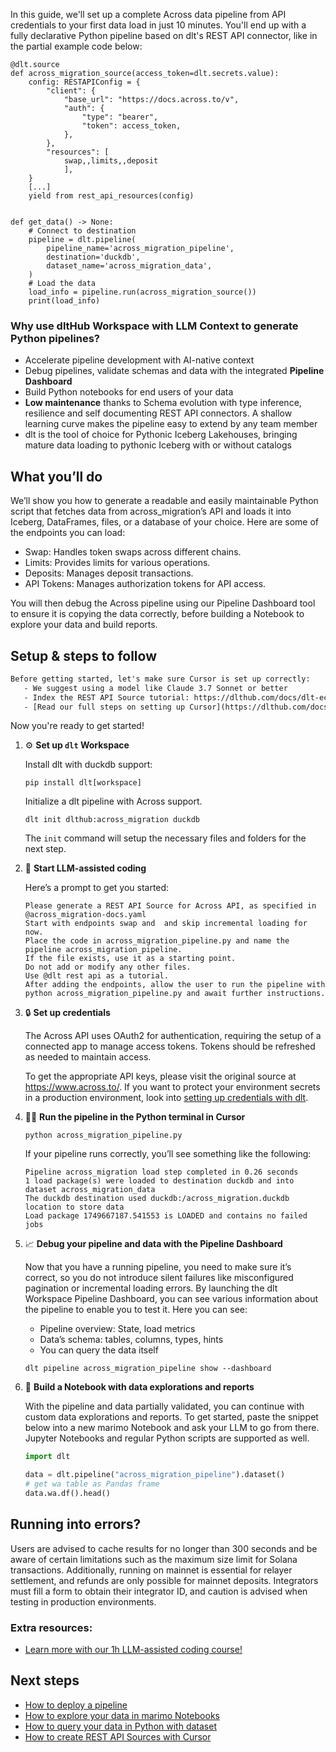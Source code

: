 In this guide, we'll set up a complete Across data pipeline from API credentials to your first data load in just 10 minutes. You'll end up with a fully declarative Python pipeline based on dlt's REST API connector, like in the partial example code below:

```python-outcome
@dlt.source
def across_migration_source(access_token=dlt.secrets.value):
    config: RESTAPIConfig = {
        "client": {
            "base_url": "https://docs.across.to/v",
            "auth": {
                "type": "bearer",
                "token": access_token,
            },
        },
        "resources": [
            swap,,limits,,deposit
            ],
    }
    [...]
    yield from rest_api_resources(config)


def get_data() -> None:
    # Connect to destination
    pipeline = dlt.pipeline(
        pipeline_name='across_migration_pipeline',
        destination='duckdb',
        dataset_name='across_migration_data', 
    )
    # Load the data
    load_info = pipeline.run(across_migration_source())
    print(load_info) 
```

### Why use dltHub Workspace with LLM Context to generate Python pipelines?

- Accelerate pipeline development with AI-native context
- Debug pipelines, validate schemas and data with the integrated **Pipeline Dashboard**
- Build Python notebooks for end users of your data
- **Low maintenance** thanks to Schema evolution with type inference, resilience and self documenting REST API connectors. A shallow learning curve makes the pipeline easy to extend by any team member
- dlt is the tool of choice for Pythonic Iceberg Lakehouses, bringing mature data loading to pythonic Iceberg with or without catalogs

## What you’ll do

We’ll show you how to generate a readable and easily maintainable Python script that fetches data from across_migration’s API and loads it into Iceberg, DataFrames, files, or a database of your choice. Here are some of the endpoints you can load:

- Swap: Handles token swaps across different chains.
- Limits: Provides limits for various operations.
- Deposits: Manages deposit transactions.
- API Tokens: Manages authorization tokens for API access.

You will then debug the Across pipeline using our Pipeline Dashboard tool to ensure it is copying the data correctly, before building a Notebook to explore your data and build reports.

## Setup & steps to follow

```default
Before getting started, let's make sure Cursor is set up correctly:
   - We suggest using a model like Claude 3.7 Sonnet or better
   - Index the REST API Source tutorial: https://dlthub.com/docs/dlt-ecosystem/verified-sources/rest_api/ and add it to context as **@dlt rest api**
   - [Read our full steps on setting up Cursor](https://dlthub.com/docs/dlt-ecosystem/llm-tooling/cursor-restapi#23-configuring-cursor-with-documentation)
```

Now you're ready to get started!

1. ⚙️ **Set up `dlt` Workspace**
    
    Install dlt with duckdb support:
    ```shell
    pip install dlt[workspace]
    ```

    Initialize a dlt pipeline with Across support.
    ```shell
    dlt init dlthub:across_migration duckdb
    ```

    The `init` command will setup the necessary files and folders for the next step.
    
2. 🤠 **Start LLM-assisted coding**
    
    Here’s a prompt to get you started:
    
    ```prompt
    Please generate a REST API Source for Across API, as specified in @across_migration-docs.yaml 
    Start with endpoints swap and  and skip incremental loading for now. 
    Place the code in across_migration_pipeline.py and name the pipeline across_migration_pipeline. 
    If the file exists, use it as a starting point. 
    Do not add or modify any other files. 
    Use @dlt rest api as a tutorial. 
    After adding the endpoints, allow the user to run the pipeline with python across_migration_pipeline.py and await further instructions.
    ```

    
3. 🔒 **Set up credentials** 
    
    The Across API uses OAuth2 for authentication, requiring the setup of a connected app to manage access tokens. Tokens should be refreshed as needed to maintain access.
    
    To get the appropriate API keys, please visit the original source at https://www.across.to/.
    If you want to protect your environment secrets in a production environment, look into [setting up credentials with dlt](https://dlthub.com/docs/walkthroughs/add_credentials).
    
4. 🏃‍♀️ **Run the pipeline in the Python terminal in Cursor**
    
    ```shell
    python across_migration_pipeline.py
    ```
    
    If your pipeline runs correctly, you’ll see something like the following:
    
    ```shell
    Pipeline across_migration load step completed in 0.26 seconds
    1 load package(s) were loaded to destination duckdb and into dataset across_migration_data
    The duckdb destination used duckdb:/across_migration.duckdb location to store data
    Load package 1749667187.541553 is LOADED and contains no failed jobs
    ```
    
5. 📈 **Debug your pipeline and data with the Pipeline Dashboard**

    Now that you have a running pipeline, you need to make sure it’s correct, so you do not introduce silent failures like misconfigured pagination or incremental loading errors. By launching the dlt Workspace Pipeline Dashboard, you can see various information about the pipeline to enable you to test it. Here you can see:
    - Pipeline overview: State, load metrics
    - Data’s schema: tables, columns, types, hints
    - You can query the data itself
    
    ```shell
    dlt pipeline across_migration_pipeline show --dashboard
    ```
    
6. 🐍 **Build a Notebook with data explorations and reports**

    With the pipeline and data partially validated, you can continue with custom data explorations and reports. To get started, paste the snippet below into a new marimo Notebook and ask your LLM to go from there. Jupyter Notebooks and regular Python scripts are supported as well.

    
    ```python
    import dlt

   data = dlt.pipeline("across_migration_pipeline").dataset()
   # get wa table as Pandas frame
   data.wa.df().head()
    ```

## Running into errors?

Users are advised to cache results for no longer than 300 seconds and be aware of certain limitations such as the maximum size limit for Solana transactions. Additionally, running on mainnet is essential for relayer settlement, and refunds are only possible for mainnet deposits. Integrators must fill a form to obtain their integrator ID, and caution is advised when testing in production environments.

### Extra resources:

- [Learn more with our 1h LLM-assisted coding course!](https://www.youtube.com/watch?v=GGid70rnJuM)

## Next steps

- [How to deploy a pipeline](https://dlthub.com/docs/walkthroughs/deploy-a-pipeline)
- [How to explore your data in marimo Notebooks](https://dlthub.com/docs/general-usage/dataset-access/marimo)
- [How to query your data in Python with dataset](https://dlthub.com/docs/general-usage/dataset-access/dataset)
- [How to create REST API Sources with Cursor](https://dlthub.com/docs/dlt-ecosystem/llm-tooling/cursor-restapi)